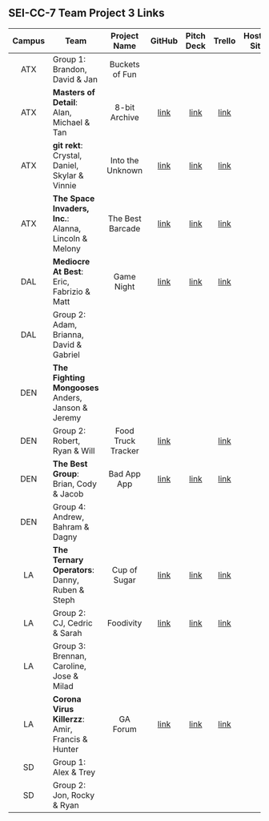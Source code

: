 ## SEI-CC-7 Team Project 3 Links

| Campus | Team | Project Name | GitHub | Pitch Deck | Trello | Hosted Site |
|:---:|---|:---:|:---:|:---:|:---:|:---:|
| ATX | Group 1:<br>Brandon, David & Jan | Buckets of Fun |   |  |  |  |
| ATX | **Masters of Detail**:<br>Alan, Michael & Tan | 8-bit Archive | [link](https://github.com/zeroxposur18/8-bit-archive) | [link](https://docs.google.com/presentation/d/1muVt_wu6NYyIGrlFx8TLKlcdeXdpLRrIhugt0gI5g-M/edit) | [link](https://trello.com/b/8ada8teB/8-bit-archive) |  |
| ATX | **git rekt**:<br>Crystal, Daniel, Skylar & Vinnie | Into the Unknown | [link](https://github.com/skylarw19/into-the-unknown) | [link](https://docs.google.com/presentation/d/1F2G04evX0BmMGqMCc2Yb9t2rzO96rOqaQJfTJqxVAio/edit) | [link](https://trello.com/b/dcMyTCvB/into-the-unknown-travel-app) |  |
| ATX | **The Space Invaders, Inc.**:<br>Alanna, Lincoln & Melony | The Best Barcade | [link](https://github.com/lincolnyouree/the-best-barcade) | [link](https://www.canva.com/design/DAD2uw3TBuM/C8VjuKRj6oMPGVV8BHRfVg/view?utm_content=DAD2uw3TBuM&utm_campaign=designshare&utm_medium=link&utm_source=sharebutton) | [link](https://trello.com/b/o3Ybyxxe/the-best-barcade-group-project) |  |
| DAL | **Mediocre At Best**:<br>Eric, Fabrizio & Matt | Game Night | [link](https://github.com/fabo22/game-night) | [link](https://docs.google.com/presentation/d/1DImZYr3uk_slKnOq_oa1F8sVz4dm_jGRtWGQ4qI0CDk/edit#slide=id.g81980de0f9_1_10) | [link](https://trello.com/b/CcQ3NIES/game-night) |  |
| DAL | Group 2:<br>Adam, Brianna, David & Gabriel |  |   |  |  |  |
| DEN | **The Fighting Mongooses**<br>Anders, Janson & Jeremy |  |   |  |  |  |
| DEN | Group 2:<br>Robert, Ryan & Will | Food Truck Tracker | [link](https://github.com/rjohnson0707/Dude-Wheres-My-Food) |  | [link](https://trello.com/b/GhvVigkN/food-truck-tracker) |  |
| DEN | **The Best Group**:<br>Brian, Cody & Jacob | Bad App App | [link](https://github.com/brianbellini/bad_app_app) | [link](https://docs.google.com/presentation/d/1fcqI8YcUExeqlxLOi6gl843j50fqCdhSCQAcK9YTn9Y/edit) | [link](https://trello.com/b/9h6jCBzr) |  |
| DEN | Group 4:<br>Andrew, Bahram & Dagny |  |   |  |  |  |
| LA | **The Ternary Operators**:<br>Danny, Ruben & Steph | Cup of Sugar | [link](https://github.com/skimalee/cup-of-sugar) | [link](https://drive.google.com/file/d/1c89P00TVdw-Nqty0L5bC9RIObVNKEbeR/view) |  [link](https://trello.com/b/ZQiZX0Sl/cup-of-sugar) |  |
| LA | Group 2:<br>CJ, Cedric & Sarah | Foodivity | [link](https://github.com/ccrisolo/Foodivity) | [link](https://docs.google.com/presentation/d/144b0TG9-I7lBSYJDO5tDQmlq8K5yqnCdmhxTYlBaMGc/edit#slide=id.g251622d556_0_42) | [link](https://trello.com/b/CMhFaVEc) |  |
| LA | Group 3:<br>Brennan, Caroline, Jose & Milad |  |   |  |  |  |
| LA | **Corona Virus Killerzz**:<br>Amir, Francis & Hunter | GA Forum | [link](https://github.com/francismel/project_3) | [link](https://drive.google.com/file/d/1lrnmjVDOOoFeXzDFUyNWzWP_iFChF4zV/view) | [link](https://trello.com/b/2ZjmA4t4/project-3-social-forums) |  |
| SD | Group 1:<br>Alex & Trey |  |   |  |  |  |
| SD | Group 2:<br>Jon, Rocky & Ryan |  |   |  |  |  |